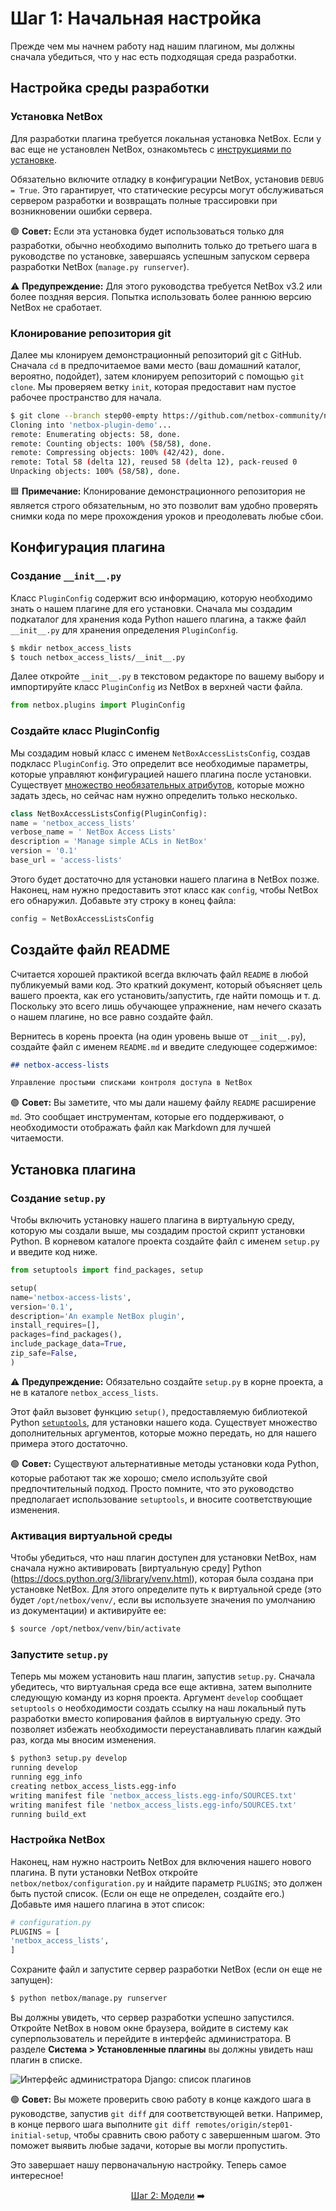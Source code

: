 # Шаг 1: Начальная настройка

Прежде чем мы начнем работу над нашим плагином, мы должны сначала убедиться, что у нас есть подходящая среда разработки.

## Настройка среды разработки

### Установка NetBox

Для разработки плагина требуется локальная установка NetBox. Если у вас еще не установлен NetBox, ознакомьтесь с [инструкциями по установке](https://netbox.readthedocs.io/en/stable/installation/).

Обязательно включите отладку в конфигурации NetBox, установив `DEBUG = True`. Это гарантирует, что статические ресурсы могут обслуживаться сервером разработки и возвращать полные трассировки при возникновении ошибки сервера.

:green_circle: **Совет:** Если эта установка будет использоваться только для разработки, обычно необходимо выполнить только до третьего шага в руководстве по установке, завершаясь успешным запуском сервера разработки NetBox (`manage.py runserver`).

:warning: **Предупреждение:** Для этого руководства требуется NetBox v3.2 или более поздняя версия. Попытка использовать более раннюю версию NetBox не сработает.

### Клонирование репозитория git

Далее мы клонируем демонстрационный репозиторий git с GitHub. Сначала `cd` в предпочитаемое вами место (ваш домашний каталог, вероятно, подойдет), затем клонируем репозиторий с помощью `git clone`. Мы проверяем ветку `init`, которая предоставит нам пустое рабочее пространство для начала.

```bash
$ git clone --branch step00-empty https://github.com/netbox-community/netbox-plugin-demo
Cloning into 'netbox-plugin-demo'...
remote: Enumerating objects: 58, done.
remote: Counting objects: 100% (58/58), done.
remote: Compressing objects: 100% (42/42), done.
remote: Total 58 (delta 12), reused 58 (delta 12), pack-reused 0
Unpacking objects: 100% (58/58), done.
```

:blue_square: **Примечание:** Клонирование демонстрационного репозитория не является строго обязательным, но это позволит вам удобно проверять снимки кода по мере прохождения уроков и преодолевать любые сбои.

## Конфигурация плагина

### Создание `__init__.py`

Класс `PluginConfig` содержит всю информацию, которую необходимо знать о нашем плагине для его установки. Сначала мы создадим подкаталог для хранения кода Python нашего плагина, а также файл `__init__.py` для хранения определения `PluginConfig`.

```bash
$ mkdir netbox_access_lists
$ touch netbox_access_lists/__init__.py
```

Далее откройте `__init__.py` в текстовом редакторе по вашему выбору и импортируйте класс `PluginConfig` из NetBox в верхней части файла.

```python
from netbox.plugins import PluginConfig
```

### Создайте класс PluginConfig

Мы создадим новый класс с именем `NetBoxAccessListsConfig`, создав подкласс `PluginConfig`. Это определит все необходимые параметры, которые управляют конфигурацией нашего плагина после установки. Существует [множество необязательных атрибутов](https://netbox.readthedocs.io/en/stable/plugins/development/#pluginconfig-attributes), которые можно задать здесь, но сейчас нам нужно определить только несколько.

```python
class NetBoxAccessListsConfig(PluginConfig):
name = 'netbox_access_lists'
verbose_name = ' NetBox Access Lists'
description = 'Manage simple ACLs in NetBox'
version = '0.1'
base_url = 'access-lists'
```

Этого будет достаточно для установки нашего плагина в NetBox позже. Наконец, нам нужно предоставить этот класс как `config`, чтобы NetBox его обнаружил. Добавьте эту строку в конец файла:

```python
config = NetBoxAccessListsConfig
```

## Создайте файл README

Считается хорошей практикой всегда включать файл `README` в любой публикуемый вами код. Это краткий документ, который объясняет цель вашего проекта, как его установить/запустить, где найти помощь и т. д. Поскольку это всего лишь обучающее упражнение, нам нечего сказать о нашем плагине, но все равно создайте файл.

Вернитесь в корень проекта (на один уровень выше от `__init__.py`), создайте файл с именем `README.md` и введите следующее содержимое:

```markdown
## netbox-access-lists

Управление простыми списками контроля доступа в NetBox
```

:green_circle: **Совет:** Вы заметите, что мы дали нашему файлу `README` расширение `md`. Это сообщает инструментам, которые его поддерживают, о необходимости отображать файл как Markdown для лучшей читаемости.

## Установка плагина

### Создание `setup.py`

Чтобы включить установку нашего плагина в виртуальную среду, которую мы создали выше, мы создадим простой скрипт установки Python. В корневом каталоге проекта создайте файл с именем `setup.py` и введите код ниже.

```python
from setuptools import find_packages, setup

setup(
name='netbox-access-lists',
version='0.1',
description='An example NetBox plugin',
install_requires=[],
packages=find_packages(),
include_package_data=True,
zip_safe=False,
)
```
:warning: **Предупреждение:** Обязательно создайте `setup.py` в корне проекта, а не в каталоге `netbox_access_lists`.

Этот файл вызовет функцию `setup()`, предоставляемую библиотекой Python [`setuptools`](https://packaging.python.org/en/latest/guides/distributing-packages-using-setuptools/), для установки нашего кода. Существует множество дополнительных аргументов, которые можно передать, но для нашего примера этого достаточно.

:green_circle: **Совет:** Существуют альтернативные методы установки кода Python, которые работают так же хорошо; смело используйте свой предпочтительный подход. Просто помните, что это руководство предполагает использование `setuptools`, и вносите соответствующие изменения.

### Активация виртуальной среды

Чтобы убедиться, что наш плагин доступен для установки NetBox, нам сначала нужно активировать [виртуальную среду] Python (https://docs.python.org/3/library/venv.html), которая была создана при установке NetBox. Для этого определите путь к виртуальной среде (это будет `/opt/netbox/venv/`, если вы используете значения по умолчанию из документации) и активируйте ее:

```bash
$ source /opt/netbox/venv/bin/activate
```

### Запустите `setup.py`

Теперь мы можем установить наш плагин, запустив `setup.py`. Сначала убедитесь, что виртуальная среда все еще активна, затем выполните следующую команду из корня проекта. Аргумент `develop` сообщает `setuptools` о необходимости создать ссылку на наш локальный путь разработки вместо копирования файлов в виртуальную среду. Это позволяет избежать необходимости переустанавливать плагин каждый раз, когда мы вносим изменения.

```bash
$ python3 setup.py develop
running develop
running egg_info
creating netbox_access_lists.egg-info
writing manifest file 'netbox_access_lists.egg-info/SOURCES.txt'
writing manifest file 'netbox_access_lists.egg-info/SOURCES.txt'
running build_ext
```

### Настройка NetBox

Наконец, нам нужно настроить NetBox для включения нашего нового плагина. В пути установки NetBox откройте `netbox/netbox/configuration.py` и найдите параметр `PLUGINS`; это должен быть пустой список. (Если он еще не определен, создайте его.) Добавьте имя нашего плагина в этот список:

```python
# configuration.py
PLUGINS = [
'netbox_access_lists',
]
```

Сохраните файл и запустите сервер разработки NetBox (если он еще не запущен):

```bash
$ python netbox/manage.py runserver
```

Вы должны увидеть, что сервер разработки успешно запустился. Откройте NetBox в новом окне браузера, войдите в систему как суперпользователь и перейдите в интерфейс администратора. В разделе **Система > Установленные плагины** вы должны увидеть наш плагин в списке.

![Интерфейс администратора Django: список плагинов](/images/step01-django-admin-plugins.png)

:green_circle: **Совет:** Вы можете проверить свою работу в конце каждого шага в руководстве, запустив `git diff` для соответствующей ветки. Например, в конце первого шага выполните `git diff remotes/origin/step01-initial-setup`, чтобы сравнить свою работу с завершенным шагом. Это поможет выявить любые задачи, которые вы могли пропустить.

Это завершает нашу первоначальную настройку. Теперь самое интересное!

<div align="center">

[Шаг 2: Модели](/tutorial/step02-models.md) :arrow_right:

</div>
